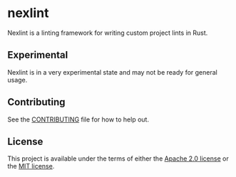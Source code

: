 # nexlint

Nexlint is a linting framework for writing custom project lints in Rust.

## Experimental

Nexlint is in a very experimental state and may not be ready for general usage.

## Contributing

See the [CONTRIBUTING](CONTRIBUTING.md) file for how to help out.

## License

This project is available under the terms of either the [Apache 2.0 license](LICENSE-APACHE) or the [MIT
license](LICENSE-MIT).
